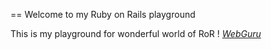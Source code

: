 == Welcome to my Ruby on Rails playground

This is my playground for wonderful world of RoR !
[*WebGuru*](http://webguru.net.au/)